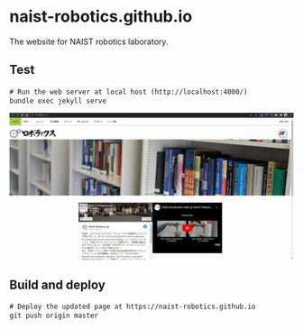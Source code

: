 # naist-robotics.github.io

The website for NAIST robotics laboratory.

## Test

    # Run the web server at local host (http://localhost:4000/)
    bundle exec jekyll serve

<img src=images/test.png width=600>  

## Build and deploy

    # Deploy the updated page at https://naist-robotics.github.io
    git push origin master
